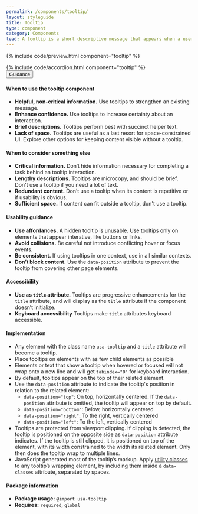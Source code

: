 ```yaml
---
permalink: /components/tooltip/
layout: styleguide
title: Tooltip
type: component
category: Components
lead: A tooltip is a short descriptive message that appears when a user hovers or focuses on an element.
---
```


{% include code/preview.html component="tooltip" %}

<section class="site-component-section">
  {% include code/accordion.html component="tooltip" %}
  <div class="usa-accordion usa-accordion--bordered site-accordion-docs">
    <button class="usa-button-unstyled usa-accordion__button"
        aria-expanded="true" aria-controls="tooltip-docs">
      Guidance
    </button>
    <div id="tooltip-docs" aria-hidden="false" class="usa-accordion__content site-component-usage">
      <h4>When to use the tooltip component</h4>
      <ul class="usa-content-list">
        <li><strong>Helpful, non-critical information.</strong> Use tooltips to strengthen an existing message.</li>
        <li><strong>Enhance confidence.</strong> Use tooltips to increase certainty about an interaction.</li>
        <li><strong>Brief descriptions.</strong> Tooltips perform best with succinct helper text.</li>
        <li><strong>Lack of space.</strong> Tooltips are useful as a last resort for space-constrained UI. Explore other options for keeping content visible without a tooltip.</li>
      </ul>
      <h4>When to consider something else</h4>
      <ul class="usa-content-list">
        <li><strong>Critical information.</strong> Don’t hide information necessary for completing a task behind an tooltip interaction.</li>
        <li><strong>Lengthy descriptions.</strong> Tooltips are microcopy, and should be brief. Don't use a tooltip if you need a lot of text.</li>
        <li><strong>Redundant content.</strong> Don’t use a tooltip when its content is repetitive or if usability is obvious.</li>
        <li><strong>Sufficient space.</strong> If content can fit outside a tooltip, don't use a tooltip.</li>
      </ul>
      <h4>Usability guidance</h4>
      <ul class="usa-content-list">
        <li><strong>Use affordances.</strong> A hidden tooltip is unusable. Use tooltips only on elements that appear interative, like buttons or links.</li>
        <li><strong>Avoid collisions.</strong> Be careful not introduce conflicting hover or focus events.</li>
        <li><strong>Be consistent.</strong> If using tooltips in one context, use in all similar contexts.</li>
        <li><strong>Don’t block content.</strong> Use the <code>data-position</code> attribute to prevent the tooltip from covering other page elements.</li>
      </ul>
      <h4 class="usa-heading">Accessibility</h4>
      <ul class="usa-content-list">
        <li><strong>Use as <code>title</code> attribute.</strong> Tooltips are progressive enhancements for the <code>title</code> attribute, and will display as the <code>title</code> attribute if the component doesn’t initialize.</li>
        <li><strong>Keyboard accessibility</strong> Tooltips make <code>title</code> attributes keyboard accessible.</li>
      </ul>
      <h4 class="usa-heading">Implementation</h4>
      <ul class="usa-content-list">
        <li>Any element with the class name <code>usa-tooltip</code> and a <code>title</code> attribute will become a tooltip.</li>
        <li>Place tooltips on elements with as few child elements as possible</li>
        <li>Elements or text that show a tooltip when hovered or focused will not wrap onto a new line and will get <code>tabindex="0"</code> for keyboard interaction.</li>
        <li>By default, tooltips appear on the top of their related element.</li>
        <li>Use the <code>data-position</code> attribute to indicate the tooltip's position in relation to the related element:
          <ul>
            <li><code>data-position="top"</code>: On top, horizontally centered. If the <code>data-position</code> attribute is omitted, the tooltip will appear on top by default.</li>
            <li><code>data-position="bottom"</code>: Below, horizontally centered</li>
            <li><code>data-position="right"</code>: To the right, vertically centered</li>
            <li><code>data-position="left"</code>: To the left, vertically centered</li>
          </ul>
        </li>
        <li>Tooltips are protected from viewport clipping. If clipping is detected, the tooltip is positioned on the opposite side as <code>data-position</code> attribute indicates. If the tooltip is still clipped, it is positioned on top of the element, with its width constrained to the width its related element. Only then does the tooltip wrap to multiple lines.</li>
        <li>JavaScript generated most of the tooltip’s markup. Apply <a href="{{ site.baseurl }}/utilities/">utility classes</a> to any tooltip’s wrapping element, by including them inside a <code>data-classes</code> attribute, separated by spaces.</li>
      </ul>
      <h4 class="usa-heading">Package information</h4>
      <ul class="usa-content-list">
        <li>
          <strong>Package usage:</strong> <code>@import usa-tooltip</code>
        </li>
        <li>
          <strong>Requires:</strong> <code>required</code>, <code>global</code>
        </li>
      </ul>
    </div>
  </div>
</section>
